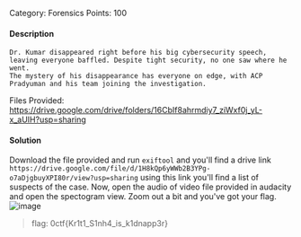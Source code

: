 Category: Forensics
Points: 100

#### Description
````
Dr. Kumar disappeared right before his big cybersecurity speech, leaving everyone baffled. Despite tight security, no one saw where he went.
The mystery of his disappearance has everyone on edge, with ACP Pradyuman and his team joining the investigation.
````

Files Provided: https://drive.google.com/drive/folders/16CbIf8ahrmdiy7_ziWxf0j_yL-x_aUIH?usp=sharing

#### Solution
Download the file provided and run `exiftool` and you'll find a drive link `https://drive.google.com/file/d/1H8kQp6yWWb2B3YPg-o7aDjgbuyXPI80r/view?usp=sharing` using this link you'll find a list of suspects of the case.
Now, open the audio of video file provided in audacity and open the spectogram view. Zoom out a bit and you've got your flag.
![image](https://github.com/s4twik/The-Vanishing-of-Dr.-Kumar/assets/147993943/38c6f32e-5b6f-4900-b85c-47eccdc74775)
>flag: 0ctf{Kr1t1_S1nh4_is_k1dnapp3r}
